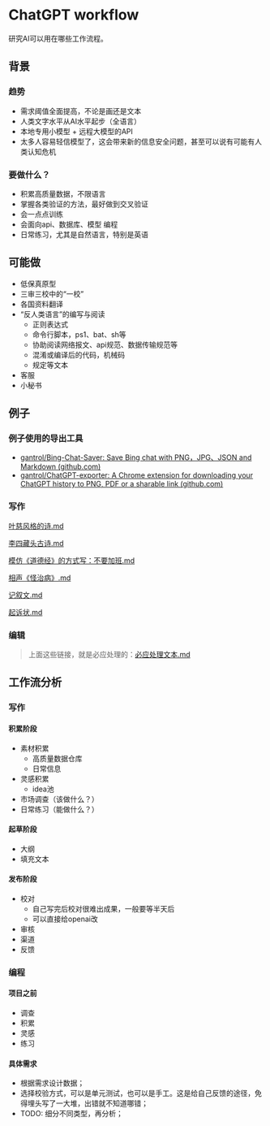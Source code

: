 # ChatGPT workflow

研究AI可以用在哪些工作流程。

## 背景

### 趋势

- 需求阈值全面提高，不论是画还是文本
- 人类文字水平从AI水平起步（全语言）
- 本地专用小模型 + 远程大模型的API
- 太多人容易轻信模型了，这会带来新的信息安全问题，甚至可以说有可能有人类认知危机

### 要做什么？

- 积累高质量数据，不限语言
- 掌握各类验证的方法，最好做到交叉验证
- 会一点点训练
- 会面向api、数据库、模型 编程
- 日常练习，尤其是自然语言，特别是英语

## 可能做

- 低保真原型
- 三审三校中的“一校”
- 各国资料翻译
- “反人类语言”的编写与阅读
  - 正则表达式
  - 命令行脚本，ps1、bat、sh等
  - 协助阅读网络报文、api规范、数据传输规范等
  - 混淆或编译后的代码，机械码
  - 规定等文本
- 客服
- 小秘书

## 例子

### 例子使用的导出工具

- [gantrol/Bing-Chat-Saver: Save Bing chat with PNG，JPG、JSON and Markdown (github.com)](https://github.com/gantrol/Bing-Chat-Saver)
- [gantrol/ChatGPT-exporter: A Chrome extension for downloading your ChatGPT history to PNG, PDF or a sharable link (github.com)](https://github.com/gantrol/ChatGPT-exporter)

### 写作

[叶慈风格的诗.md](.%5Cwriting%5Cexamples%5Cchatgpt%5C%E5%8F%B6%E6%85%88%E9%A3%8E%E6%A0%BC%E7%9A%84%E8%AF%97.md)

[李四藏头古诗.md](.%5Cwriting%5Cexamples%5Cchatgpt%5C%E6%9D%8E%E5%9B%9B%E8%97%8F%E5%A4%B4%E5%8F%A4%E8%AF%97.md)

[模仿《道德经》的方式写：不要加班.md](.%5Cwriting%5Cexamples%5Cchatgpt%5C%E6%A8%A1%E4%BB%BF%E3%80%8A%E9%81%93%E5%BE%B7%E7%BB%8F%E3%80%8B%E7%9A%84%E6%96%B9%E5%BC%8F%E5%86%99%EF%BC%9A%E4%B8%8D%E8%A6%81%E5%8A%A0%E7%8F%AD.md)

[相声《怪治病》.md](.%5Cwriting%5Cexamples%5Cchatgpt%5C%E7%9B%B8%E5%A3%B0%E3%80%8A%E6%80%AA%E6%B2%BB%E7%97%85%E3%80%8B.md)

[记叙文.md](.%5Cwriting%5Cexamples%5Cchatgpt%5C%E8%AE%B0%E5%8F%99%E6%96%87.md)

[起诉状.md](.%5Cwriting%5Cexamples%5Cchatgpt%5C%E8%B5%B7%E8%AF%89%E7%8A%B6.md)

### 编辑

> 上面这些链接，就是必应处理的：[必应处理文本.md](edit\examples\bing\必应处理文本.md)

## 工作流分析

### 写作

#### 积累阶段

- 素材积累
  - 高质量数据仓库
  - 日常信息
- 灵感积累
  - idea池
- 市场调查（该做什么？）
- 日常练习（能做什么？）

#### 起草阶段

- 大纲
- 填充文本

#### 发布阶段

- 校对
  - 自己写完后校对很难出成果，一般要等半天后
  - 可以直接给openai改
- 审核
- 渠道
- 反馈

### 编程

#### 项目之前

- 调查
- 积累
- 灵感
- 练习

#### 具体需求

- 根据需求设计数据；
- 选择校验方式，可以是单元测试，也可以是手工。这是给自己反馈的途径，免得埋头写了一大堆，出错就不知道哪错；
- TODO: 细分不同类型，再分析；



